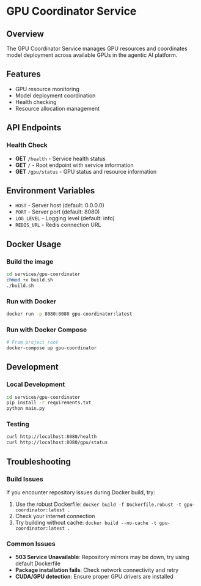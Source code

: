 # GPU Coordinator Service

## Overview
The GPU Coordinator Service manages GPU resources and coordinates model deployment across available GPUs in the agentic AI platform.

## Features
- GPU resource monitoring
- Model deployment coordination
- Health checking
- Resource allocation management

## API Endpoints

### Health Check
- **GET** `/health` - Service health status
- **GET** `/` - Root endpoint with service information
- **GET** `/gpu/status` - GPU status and resource information

## Environment Variables
- `HOST` - Server host (default: 0.0.0.0)
- `PORT` - Server port (default: 8080)
- `LOG_LEVEL` - Logging level (default: info)
- `REDIS_URL` - Redis connection URL

## Docker Usage

### Build the image
```bash
cd services/gpu-coordinator
chmod +x build.sh
./build.sh
```

### Run with Docker
```bash
docker run -p 8080:8080 gpu-coordinator:latest
```

### Run with Docker Compose
```bash
# From project root
docker-compose up gpu-coordinator
```

## Development

### Local Development
```bash
cd services/gpu-coordinator
pip install -r requirements.txt
python main.py
```

### Testing
```bash
curl http://localhost:8080/health
curl http://localhost:8080/gpu/status
```

## Troubleshooting

### Build Issues
If you encounter repository issues during Docker build, try:
1. Use the robust Dockerfile: `docker build -f Dockerfile.robust -t gpu-coordinator:latest .`
2. Check your internet connection
3. Try building without cache: `docker build --no-cache -t gpu-coordinator:latest .`

### Common Issues
- **503 Service Unavailable**: Repository mirrors may be down, try using default Dockerfile
- **Package installation fails**: Check network connectivity and retry
- **CUDA/GPU detection**: Ensure proper GPU drivers are installed
